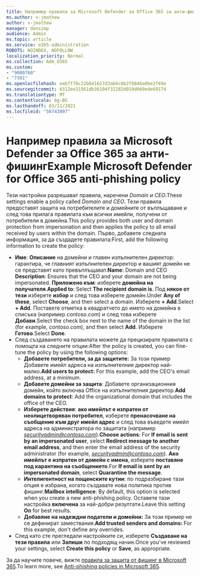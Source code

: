 ```yaml
---
title: Например правила за Microsoft Defender за Office 365 за анти-фишинг
ms.author: v-jmathew
author: v-jmathew
manager: dansimp
audience: Admin
ms.topic: article
ms.service: o365-administration
ROBOTS: NOINDEX, NOFOLLOW
localization_priority: Normal
ms.collection: Adm_O365
ms.custom:
- "9000760"
- "7391"
ms.openlocfilehash: eabff70c22b641627d3ab6c0b2f8846a0be2f49e
ms.sourcegitcommit: 6312ee31561db36104f32282d019d069ede69174
ms.translationtype: MT
ms.contentlocale: bg-BG
ms.lasthandoff: 03/11/2021
ms.locfileid: "50743897"
---
```

# <a name="example-microsoft-defender-for-office-365-anti-phishing-policy"></a><span data-ttu-id="16980-102">Например правила за Microsoft Defender за Office 365 за анти-фишинг</span><span class="sxs-lookup"><span data-stu-id="16980-102">Example Microsoft Defender for Office 365 anti-phishing policy</span></span>

<span data-ttu-id="16980-103">Тези настройки разрешават правила, наречени *Domain и CEO*.</span><span class="sxs-lookup"><span data-stu-id="16980-103">These settings enable a policy called *Domain and CEO*.</span></span> <span data-ttu-id="16980-104">Тези правила предоставят защита на потребителите и домейните от въплъщаване и след това прилага правилата към всички имейли, получени от потребители в домейна.</span><span class="sxs-lookup"><span data-stu-id="16980-104">This policy provides both user and domain protection from impersonation and then applies the policy to all email received by users within the domain.</span></span> <span data-ttu-id="16980-105">Първо, добавете следната информация, за да създадете правилата:</span><span class="sxs-lookup"><span data-stu-id="16980-105">First, add the following information to create the policy:</span></span>

- <span data-ttu-id="16980-106">**Име**: **Описание** на домейни и главен изпълнителен директор: гарантира, че главният изпълнителен директор и вашият домейн не се представят като превъплъщават.</span><span class="sxs-lookup"><span data-stu-id="16980-106">**Name**: Domain and CEO **Description**: Ensures that the CEO and your domain are not being impersonated.</span></span>
  <span data-ttu-id="16980-107">**Приложено към**: изберете **домейна на получателя**.</span><span class="sxs-lookup"><span data-stu-id="16980-107">**Applied to**: Select **The recipient domain is**.</span></span> <span data-ttu-id="16980-108">Под **някое от тези** изберете **избор** и след това изберете домейн.</span><span class="sxs-lookup"><span data-stu-id="16980-108">Under **Any of these**, select **Choose**, and then select a domain.</span></span> <span data-ttu-id="16980-109">Изберете **+ Add**.</span><span class="sxs-lookup"><span data-stu-id="16980-109">Select **+ Add**.</span></span> <span data-ttu-id="16980-110">Поставете отметка в квадратчето до името на домейна в списъка (например *contoso.com*) и след това изберете **Добави**.</span><span class="sxs-lookup"><span data-stu-id="16980-110">Select the check box next to the name of the domain in the list (for example, *contoso.com*), and then select **Add**.</span></span> <span data-ttu-id="16980-111">Изберете **Готово**.</span><span class="sxs-lookup"><span data-stu-id="16980-111">Select **Done**.</span></span>
- <span data-ttu-id="16980-112">След създаването на правилата можете да прецизирате правилата с помощта на следните опции:</span><span class="sxs-lookup"><span data-stu-id="16980-112">After the policy is created, you can fine-tune the policy by using the following options:</span></span>
  - <span data-ttu-id="16980-113">**Добавете потребители, за да защитите:** За този пример Добавете имейл адреса на изпълнителния директор най-малко.</span><span class="sxs-lookup"><span data-stu-id="16980-113">**Add users to protect:** For this example, add the CEO's email address, at a minimum.</span></span>
  - <span data-ttu-id="16980-114">**Добавете домейни за защита**: Добавете организационния домейн, който включва Office на изпълнителния директор.</span><span class="sxs-lookup"><span data-stu-id="16980-114">**Add domains to protect**: Add the organizational domain that includes the office of the CEO.</span></span>
  - <span data-ttu-id="16980-115">**Изберете действия**: **ако имейлът е изпратен от неолицетворяван потребител**, изберете **пренасочване на съобщение към друг имейл адрес** и след това въведете имейл адреса на администратора по защитата (например *securityadmin@contoso.com*).</span><span class="sxs-lookup"><span data-stu-id="16980-115">**Choose actions**: For **If email is sent by an impersonated user**, select **Redirect message to another email address**, and then enter the email address of the security administrator (for example, *securityadmin@contoso.com*).</span></span> <span data-ttu-id="16980-116">**Ако имейлът е изпратен от домейн с имена**, изберете **поставяне под карантина на съобщението**.</span><span class="sxs-lookup"><span data-stu-id="16980-116">For **If email is sent by an impersonated domain**, select **Quarantine the message**.</span></span>
  - <span data-ttu-id="16980-117">**Интелигентност на пощенските кутии**: по подразбиране тази опция е избрана, когато създавате нова политика против фишинг.</span><span class="sxs-lookup"><span data-stu-id="16980-117">**Mailbox intelligence**: By default, this option is selected when you create a new anti-phishing policy.</span></span> <span data-ttu-id="16980-118">Оставете тази настройка **включена** за най-добри резултати.</span><span class="sxs-lookup"><span data-stu-id="16980-118">Leave this setting **On** for best results.</span></span>
  - <span data-ttu-id="16980-119">**Добавяне на надеждни податели и домейни:** За този пример не се дефинират замествания.</span><span class="sxs-lookup"><span data-stu-id="16980-119">**Add trusted senders and domains:** For this example, don't define any overrides.</span></span>
- <span data-ttu-id="16980-120">След като сте прегледали настройките си, изберете **Създаване на тези правила** или **Запиши** по подходящ начин.</span><span class="sxs-lookup"><span data-stu-id="16980-120">Once you've reviewed your settings, select **Create this policy** or **Save**, as appropriate.</span></span>

<span data-ttu-id="16980-121">За да научите повече, вижте [правила за защита от фишинг в Microsoft 365](https://go.microsoft.com/fwlink/?linkid=2092235).</span><span class="sxs-lookup"><span data-stu-id="16980-121">To learn more, see [Anti-phishing policies in Microsoft 365](https://go.microsoft.com/fwlink/?linkid=2092235).</span></span>
